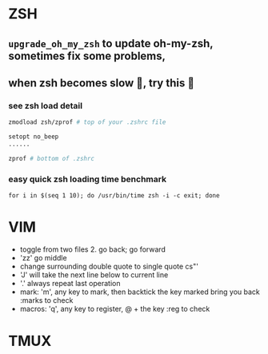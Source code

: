 # ZSH 

## `upgrade_oh_my_zsh` to update oh-my-zsh, sometimes fix some problems, 
## when zsh becomes slow 👿, try this 🥺

### see zsh load detail
```bash
zmodload zsh/zprof # top of your .zshrc file

setopt no_beep
......

zprof # bottom of .zshrc
```

### easy quick zsh loading time benchmark

```
for i in $(seq 1 10); do /usr/bin/time zsh -i -c exit; done
```

# VIM

 - <C-6> toggle from two files 2.<C-o> go back; <C-i> go forward
 - 'zz' go middle
 - change surrounding double quote to single quote cs"'
 - 'J' will take the next line below to current line
 - '.' always repeat last operation
 - mark:
   'm', any key to mark,
   then backtick the key marked bring you back
   :marks to check
 -  macros:
   'q', any key to register,
   @ + the key
   :reg to check

# TMUX


